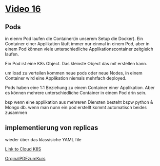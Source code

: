 # [Video 16](https://www.udemy.com/course/learn-kubernetes/learn/lecture/9723232#overview)


## Pods
in eienm Pod laufen die Container(in unserem Setup die Docker). Ein Container einer Applikation läuft immer nur einmal in einem Pod, aber in einem Pod können viele unterschiedliche Applikationscontainer zeitgleich laufen. 

Ein Pod ist eine K8s Object. Das kleinste Object das mit erstellen kann. 

um load zu verteilen kommen neue pods oder neue Nodes, in einem Container wird eine Applikation niemals mehrfach deployed.

Pods haben eine 1:1 Beziehung zu einem Container einer Applikation. Aber es können mehrere unterschiedliche Container in einem Pod drin sein. 

bsp wenn eine applikation aus mehreren Diensten besteht bspw python & Mongo db. wenn man nunn ein pod erstellt kommt automatisch beides zusammen


## implementierung von replicas
wieder über das klassisiche YAML file


[Link to Cloud K8S](https://kodekloud.com/p/public-labs?scenario=kubernetes-for-beginners-basiccommands-test)

[OrginalPDFzumKurs](./original.pdf)
<!--![BeispielImages](./img/1.png)-->